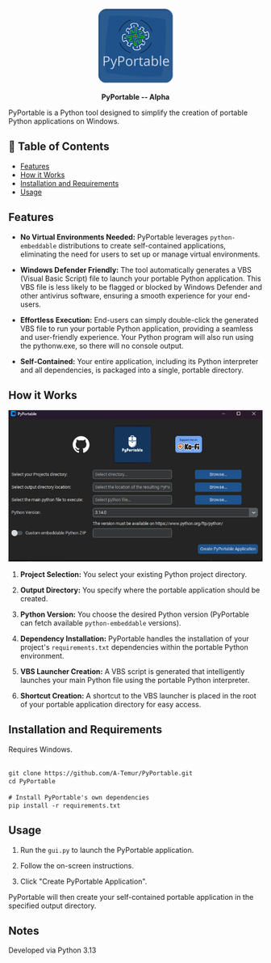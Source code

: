 <p align="center"><img src="./media/PyPortableLogo.png" alt="PyPortableLogo" width="150" height="150"></p>
<p align="center"><strong>PyPortable -- Alpha</strong></p>




PyPortable is a Python tool designed to simplify the creation of portable Python applications on Windows. 


## 📰 Table of Contents

- [Features](#features)
- [How it Works](#how-it-works)
- [Installation and Requirements](#installation-and-requirements)
- [Usage](#usage)

## Features

* **No Virtual Environments Needed:** PyPortable leverages `python-embeddable` distributions to create self-contained applications, eliminating the need for users to set up or manage virtual environments.

* **Windows Defender Friendly:** The tool automatically generates a VBS (Visual Basic Script) file to launch your portable Python application. This VBS file is less likely to be flagged or blocked by Windows Defender and other antivirus software, ensuring a smooth experience for your end-users.

* **Effortless Execution:** End-users can simply double-click the generated VBS file to run your portable Python application, providing a seamless and user-friendly experience. Your Python program will also run using the pythonw.exe, so there will no console output. 

* **Self-Contained:** Your entire application, including its Python interpreter and all dependencies, is packaged into a single, portable directory.

## How it Works

![PyPortable Screenshot](media/screenshot.png)

1.  **Project Selection:** You select your existing Python project directory.

2.  **Output Directory:** You specify where the portable application should be created.

3.  **Python Version:** You choose the desired Python version (PyPortable can fetch available `python-embeddable` versions).

4.  **Dependency Installation:** PyPortable handles the installation of your project's `requirements.txt` dependencies within the portable Python environment.

5.  **VBS Launcher Creation:** A VBS script is generated that intelligently launches your main Python file using the portable Python interpreter.

6.  **Shortcut Creation:** A shortcut to the VBS launcher is placed in the root of your portable application directory for easy access.

## Installation and Requirements
Requires Windows.

```

git clone https://github.com/A-Temur/PyPortable.git
cd PyPortable

# Install PyPortable's own dependencies 
pip install -r requirements.txt

```

## Usage

1.  Run the `gui.py` to launch the PyPortable application.

2.  Follow the on-screen instructions.

3.  Click "Create PyPortable Application".

PyPortable will then create your self-contained portable application in the specified output directory.

## Notes
Developed via Python 3.13
